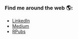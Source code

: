 ### Find me around the web 🌎:
- [LinkedIn](https://www.linkedin.com/in/irfan-sampe-9b561347/)
- [Medium](https://medium.com/@isampe)
- [RPubs](https://rpubs.com/isampe)

<!--
**isampe/isampe** is a ✨ _special_ ✨ repository because its `README.md` (this file) appears on your GitHub profile.

Here are some ideas to get you started:

- 🔭 I’m currently working on ...
- 🌱 I’m currently learning ...
- 👯 I’m looking to collaborate on ...
- 🤔 I’m looking for help with ...
- 💬 Ask me about ...
- 📫 How to reach me: ...
- 😄 Pronouns: ...
- ⚡ Fun fact: ...
-->
